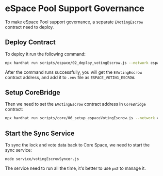 # eSpace Pool Support Governance

To make eSpace Pool support governance, a separate `EVotingEscrow` contract need to deploy.

## Deploy Contract

To deploy it run the following command:

```bash
npx hardhat run scripts/espace/02_deploy_votingEscrow.js --network espaceTestnet
```

After the command runs successfully, you will get the `EVotingEscrow` contract address, and add it to `.env` file as `ESPACE_VOTING_ESCROW`.

## Setup CoreBridge

Then we need to set the `EVotingEscrow` contract address in `CoreBridge` contract:

```bash
npx hardhat run scripts/core/06_setup_espaceVotingEscrow.js --network cfxTestnet
```

## Start the Sync Service

To sync the lock and vote data back to Core Space, we need to start the sync service:

```bash
node service/votingEscrowSyncer.js
```

The service need to run all the time, it's better to use `pm2` to manage it.